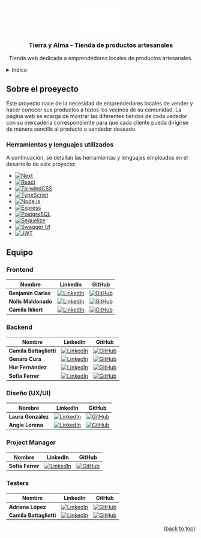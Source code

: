 <a id="readme-top"></a>

<br />
<div align="center">
    <img src="\frontend\public\Logo_Horizontal_Blanco@3x.png" alt="Logo" width="100" height="70">

  <h3 align="center">Tierra y Alma - Tienda de productos artesanales</h3>

  <p align="center">
    Tienda web dedicada a emprendedores locales de productos artesanales.
  </p>
</div>



<!-- INDICE -->
<details>
  <summary>Indice</summary>
  <ol>
    <li><a href="#about-the-project">Sobre el proyecto</a></li>
    <li><a href="#built-with">Herramientas y lenguajes utilizados</a></li>
    <li><a href="#contributing">Equipo</a></li>
  </ol>
</details>



<!-- ABOUT THE PROJECT -->
## Sobre el proeyecto

Este proyecto nace de la necesidad de emprendedores locales de vender y hacer conocer sus productos a todos los vecinos de su comunidad. 
La página web se ecarga de mostrar las diferentes tiendas de cada vededor con su mercaderia correspondiente para que cada cliente pueda dirigirse de manera sencilla al producto o vendedor deseado.


### Herramientas y lenguajes utilizados

A continuación, se detallan las herramientas y lenguajes empleados en el desarrollo de este proyecto:

* [![Next][Next.js]][Next-url]
* [![React][React.js]][React-url]
* [![TailwindCSS][TailwindCSS.com]][TailwindCSS-url]
* [![TypeScript][TypeScript.com]][TypeScript-url]
* [![Node.js][Node.js]][Node-url]
* [![Express][Express.js]][Express-url]
* [![PostgreSQL][PostgreSQL.com]][PostgreSQL-url]
* [![Sequelize][Sequelize.com]][Sequelize-url]
* [![Swagger UI][SwaggerUI.com]][SwaggerUI-url]
* [![JWT][JWT.io]][JWT-url]


<!-- EQUIPO -->
## Equipo

### Frontend
| Nombre               | LinkedIn                                                                                  | GitHub                                                                     |
|----------------------|-------------------------------------------------------------------------------------------|---------------------------------------------------------------------------|
| **Benjamín Carias**  | [![LinkedIn](https://img.shields.io/badge/-LinkedIn-0077B5?logo=linkedin&logoColor=white)](https://www.linkedin.com/in/perfil1) | [![GitHub](https://img.shields.io/badge/-GitHub-333?logo=github&logoColor=white)](https://github.com/perfil1) |
| **Nolis Maldonado**  | [![LinkedIn](https://img.shields.io/badge/-LinkedIn-0077B5?logo=linkedin&logoColor=white)](https://www.linkedin.com/in/perfil2) | [![GitHub](https://img.shields.io/badge/-GitHub-333?logo=github&logoColor=white)](https://github.com/perfil2) |
| **Camila Ikkert**    | [![LinkedIn](https://img.shields.io/badge/-LinkedIn-0077B5?logo=linkedin&logoColor=white)](https://www.linkedin.com/in/camila-milena-ikkert/) | [![GitHub](https://img.shields.io/badge/-GitHub-333?logo=github&logoColor=white)](https://github.com/CamilaMilenaIkkert) |

### Backend
| Nombre                 | LinkedIn                                                                                  | GitHub                                                                     |
|------------------------|-------------------------------------------------------------------------------------------|---------------------------------------------------------------------------|
| **Camila Battagliotti**| [![LinkedIn](https://img.shields.io/badge/-LinkedIn-0077B5?logo=linkedin&logoColor=white)](https://www.linkedin.com/in/perfil3) | [![GitHub](https://img.shields.io/badge/-GitHub-333?logo=github&logoColor=white)](https://github.com/perfil3) |
| **Genaro Cura**        | [![LinkedIn](https://img.shields.io/badge/-LinkedIn-0077B5?logo=linkedin&logoColor=white)](https://www.linkedin.com/in/perfil4) | [![GitHub](https://img.shields.io/badge/-GitHub-333?logo=github&logoColor=white)](https://github.com/perfil4) |
| **Hur Fernández**      | [![LinkedIn](https://img.shields.io/badge/-LinkedIn-0077B5?logo=linkedin&logoColor=white)](https://www.linkedin.com/in/perfil4) | [![GitHub](https://img.shields.io/badge/-GitHub-333?logo=github&logoColor=white)](https://github.com/perfil4) |
| **Sofia Ferrer**       | [![LinkedIn](https://img.shields.io/badge/-LinkedIn-0077B5?logo=linkedin&logoColor=white)](https://www.linkedin.com/in/perfil4) | [![GitHub](https://img.shields.io/badge/-GitHub-333?logo=github&logoColor=white)](https://github.com/perfil4) |

### Diseño (UX/UI)
| Nombre                | LinkedIn                                                                                  | GitHub                                                                     |
|-----------------------|-------------------------------------------------------------------------------------------|---------------------------------------------------------------------------|
| **Laura González**    | [![LinkedIn](https://img.shields.io/badge/-LinkedIn-0077B5?logo=linkedin&logoColor=white)](https://www.linkedin.com/in/perfil5) | [![GitHub](https://img.shields.io/badge/-GitHub-333?logo=github&logoColor=white)](https://github.com/perfil5) |
| **Angie Lorena**      | [![LinkedIn](https://img.shields.io/badge/-LinkedIn-0077B5?logo=linkedin&logoColor=white)](https://www.linkedin.com/in/perfil5) | [![GitHub](https://img.shields.io/badge/-GitHub-333?logo=github&logoColor=white)](https://github.com/perfil5) |

### Project Manager
| Nombre           | LinkedIn                                                                                  | GitHub                                                                     |
|------------------|-------------------------------------------------------------------------------------------|---------------------------------------------------------------------------|
| **Sofia Ferrer** | [![LinkedIn](https://img.shields.io/badge/-LinkedIn-0077B5?logo=linkedin&logoColor=white)](https://www.linkedin.com/in/perfil6) | [![GitHub](https://img.shields.io/badge/-GitHub-333?logo=github&logoColor=white)](https://github.com/perfil6) |

### Testers
| Nombre                 | LinkedIn                                                                                  | GitHub                                                                     |
|------------------------|-------------------------------------------------------------------------------------------|---------------------------------------------------------------------------|
| **Adriana López**      | [![LinkedIn](https://img.shields.io/badge/-LinkedIn-0077B5?logo=linkedin&logoColor=white)](https://www.linkedin.com/in/perfil7) | [![GitHub](https://img.shields.io/badge/-GitHub-333?logo=github&logoColor=white)](https://github.com/perfil7) |
| **Camila Battagliotti**| [![LinkedIn](https://img.shields.io/badge/-LinkedIn-0077B5?logo=linkedin&logoColor=white)](https://www.linkedin.com/in/perfil7) | [![GitHub](https://img.shields.io/badge/-GitHub-333?logo=github&logoColor=white)](https://github.com/perfil7) |



<p align="right">(<a href="#readme-top">back to top</a>)</p>



<!-- LINKS E IMÁGENES -->
[Next.js]: https://img.shields.io/badge/next.js-000000?style=for-the-badge&logo=nextdotjs&logoColor=white
[Next-url]: https://nextjs.org/
[React.js]: https://img.shields.io/badge/React-20232A?style=for-the-badge&logo=react&logoColor=61DAFB
[React-url]: https://reactjs.org/
[TailwindCSS.com]: https://img.shields.io/badge/TailwindCSS-38B2AC?style=for-the-badge&logo=tailwind-css&logoColor=white]
[TailwindCSS-url]: https://tailwindcss.com
[TypeScript.com]: https://img.shields.io/badge/TypeScript-007ACC?style=for-the-badge&logo=typescript&logoColor=white
[TypeScript-url]: https://www.typescriptlang.org/
[Node.js]: https://img.shields.io/badge/Node.js-339933?style=for-the-badge&logo=node-dot-js&logoColor=white
[Node-url]: https://nodejs.org/
[Express.js]: https://img.shields.io/badge/Express.js-404D59?style=for-the-badge
[Express-url]: https://expressjs.com/
[PostgreSQL.com]: https://img.shields.io/badge/PostgreSQL-4169E1?style=for-the-badge&logo=postgresql&logoColor=white
[PostgreSQL-url]: https://www.postgresql.org/
[Sequelize.com]: https://img.shields.io/badge/Sequelize-52B0E7?style=for-the-badge&logo=sequelize&logoColor=white
[Sequelize-url]: https://sequelize.org/
[SwaggerUI.com]: https://img.shields.io/badge/Swagger_UI-85EA2D?style=for-the-badge&logo=swagger&logoColor=black
[SwaggerUI-url]: https://swagger.io/tools/swagger-ui/
[JWT.io]: https://img.shields.io/badge/JWT-000000?style=for-the-badge&logo=jsonwebtokens&logoColor=white
[JWT-url]: https://jwt.io/


